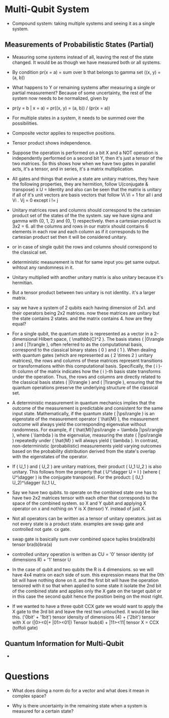 # Multi-Qubit System

- Compound system: taking multiple systems and seeing it as a single system.

## Measurements of Probabilistic States (Partial)
- Measuring some systems instead of all, leaving the rest of the state changed. It would be as though we have measured both or all systems.
- By condition pr(x = a) = sum over b that belongs to gamma set ((x, y) = (a, b))

- What happens to Y or remaining systems after measuring a single or partial measurement? Because of some uncertainty, the rest of the system now needs to be normalized, given by
- pr(y = b | x = a) = pr((x, y) = (a, b)) / (pr(x = a))
- For multiple states in a system, it needs to be summed over the possibilities.
- Composite vector applies to respective positions.
- Tensor product shows independence.
- Suppose the operation is performed on a bit X and a NOT operation is independently performed on a second bit Y, then it's just a tensor of the two matrices. So this shows how when we have two gates in parallel acts, it's a tensor, and in series, it's a matrix multiplication.

- All gates and things that evolve a state are unitary matrices, they have the following properties, they are hermition, follow U(conjugate & transpose) x U = Identity and also can be seen that the matrix is unitary if all of it's unit vectors are basis vectors that follow Vi.Vi = 1 for all i and Vi . Vj = 0 except i != j 

- Unitary matrices rows and columns should correspond to the cartesian product set of the states of the the system. say we have sigma and gamma with {0, 1, 2} and {0, 1} respectively. then a cartesian product is 3x2 = 6. all the columns and rows in our matrix should contains 6 elements in each row and each column as if it corresponds to the cartesian product set then it will be considered unitary. 

- or in case of single qubit the rows and columns should correspond to the classical set. 
- deterministic measurement is that for same input you get same output. wihtout any randomness in it. 
- Unitary multiplied with another unitary matrix is also unitary because it's hermitian. 
- But a tensor product between two unitary is not identity.. it's a larger matrix. 
- say we have a system of 2 qubits each having dimension of 2x1. and their operators being 2x2 matrices. now these matrices are unitary but the state contains 2 states. and the matrix contains 4. how are they equal? 

- For a single qubit, the quantum state is represented as a vector in a 2-dimensional Hilbert space, \( \mathbb{C}^2 \). The basis states \( |0\rangle \) and \( |1\rangle \), often referred to as the computational basis, correspond to the classical binary states \( 0 \) and \( 1 \). When dealing with quantum gates (which are represented as \( 2 \times 2 \) unitary matrices), the rows and columns of these matrices represent transitions or transformations within this computational basis. Specifically, the \( i \)-th column of the matrix indicates how the \( i \)-th basis state transforms under the operation. Thus, the rows and columns are directly related to the classical basis states \( |0\rangle \) and \( |1\rangle \), ensuring that the quantum operations preserve the underlying structure of the classical set.


- A deterministic measurement in quantum mechanics implies that the outcome of the measurement is predictable and consistent for the same input state. Mathematically, if the quantum state \( |\psi\rangle \) is an eigenstate of the measurement operator \( \hat{M} \), the measurement outcome will always yield the corresponding eigenvalue without randomness. For example, if \( \hat{M}|\psi\rangle = \lambda |\psi\rangle \), where \( \lambda \) is the eigenvalue, measuring the state \( |\psi\rangle \) repeatedly under \( \hat{M} \) will always yield \( \lambda \). In contrast, non-deterministic (probabilistic) measurements yield varying outcomes based on the probability distribution derived from the state's overlap with the eigenstates of the operator.


- If \( U_1 \) and \( U_2 \) are unitary matrices, their product \( U_1 U_2 \) is also unitary. This follows from the property that \( U^\dagger U = I \) (where \( U^\dagger \) is the conjugate transpose). For the product:
  \[
  (U_1 U_2)^\dagger (U_1 U_


- Say we have two qubits. to operate on the combined state one has to have two 2x2 matrices tensor with each other that corresponds to the space of the combined system. so X and Y qubit and applying X operator on x and nothing on Y is X (tensor) Y. instead of just X.

- Not all operators can be written as a tensor of unitary operators. just as not every state is a product state. examples are swap gate and controlled not gate. cx gate. 
- swap gate is basically sum over combined space tuples bra(a)bra(b) tensor bra(b)bra(a) 
- controlled unitary operation is written as CU = '0' tensor identity (of dimensions R) + '1' tensor U 
- In the case of qubit and two qubits the R is 4 dimensions. so we will have 4x4 matrix on each side of sum. this expression means that the 0th bit will have nothing done on it. and the first bit will have the operation tensored with it so that when applied to some state it isolate the 2nd bit of the combined state and applies only the X gate on the target qubit or in this case the second qubit hence the position being on the most right. 
- If we wanted to have a three qubit CCX gate we would want to apply the X gate to the 3rd bit and leave the rest two untouched. it would be like this. ('0bit' + '1bit') tensor idensity of dimensions (4) + ('2bit') tensor with X 
or (|0><0|+ |01><01|) Tensor Isub(4) + |11><11| tensor X = CCX (toffoli gate)


## Quantum Information for Multi-Qubit
-

# Questions
- What does doing a norm do for a vector and what does it mean in complex space?

- Why is there uncertainty in the remaining state when a system is measured for a certain state?




